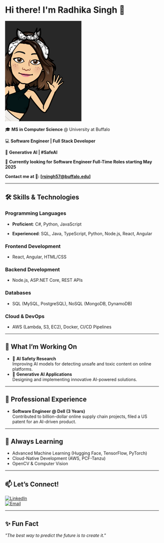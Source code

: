 # Hi there! I'm Radhika Singh 👋
<img src="https://github.com/radhika-singh-10/radhika-singh-10/blob/main/radhikasingh.png" alt="Radhika Singh"  width="250"/>

🎓 **MS in Computer Science** @ University at Buffalo  

💻 **Software Engineer | Full Stack Developer** 

🤖 **Generative AI | #SafeAI**  

🚀 **Currently looking for Software Engineer Full-Time Roles starting May 2025**

**Contact me at 📧: [rsingh57@buffalo.edu]**




---

## 🛠️ Skills & Technologies

### **Programming Languages**

- **Proficient**: C#, Python, JavaScript
   
- **Experienced**: SQL, Java, TypeScript, Python, Node.js, React, Angular

### **Frontend Development**
- React, Angular, HTML/CSS  

### **Backend Development**
- Node.js, ASP.NET Core, REST APIs  

### **Databases**
- SQL (MySQL, PostgreSQL), NoSQL (MongoDB, DynamoDB)  

### **Cloud & DevOps**
- AWS (Lambda, S3, EC2), Docker, CI/CD Pipelines  

---

## 🚀 What I’m Working On
- 🌟 **AI Safety Research**  
  Improving AI models for detecting unsafe and toxic content on online platforms.  
- 🤖 **Generative AI Applications**  
  Designing and implementing innovative AI-powered solutions.  

---

## 💼 Professional Experience
- **Software Engineer @ Dell (3 Years)**  
  Contributed to billion-dollar online supply chain projects, filed a US patent for an AI-driven product.  

---

## 🌱 Always Learning
- Advanced Machine Learning (Hugging Face, TensorFlow, PyTorch)  
- Cloud-Native Development (AWS, PCF-Tanzu)  
- OpenCV & Computer Vision  

---

## 📫 Let’s Connect!
[![LinkedIn](https://img.shields.io/badge/-LinkedIn-blue?style=flat-square&logo=linkedin&logoColor=white)](https://linkedin.com/in/radhika-singh)  
[![Email](https://img.shields.io/badge/-Email-D14836?style=flat-square&logo=gmail&logoColor=white)](mailto:radhika.singh@example.com)  

---

## ✨ Fun Fact
_"The best way to predict the future is to create it."_  

<!---
Radhika-singh-10/radhika-singh-10 is a ✨ special ✨ repository because its `README.md` (this file) appears on your GitHub profile.
You can click the Preview link to take a look at your changes.

- 🌱 I’m currently learning to strengthen my data analytics, science, and mathematical foundations...
- 💞️ I'm looking to collaborate on new opportunities in the field of data analytics, science...
--->
